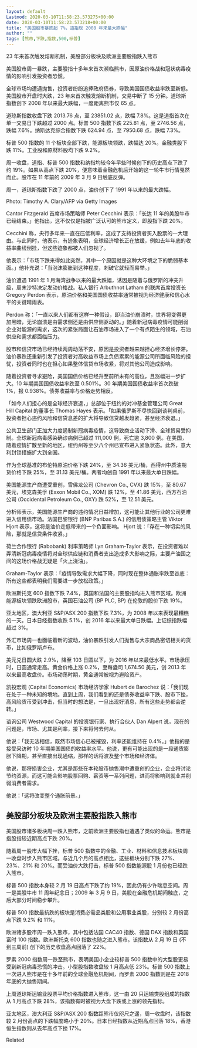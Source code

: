 ```yaml
---
layout: default
Lastmod: 2020-03-10T11:58:23.573275+00:00
date: 2020-03-10T11:58:23.573218+00:00
title: "美国股市暴跌超 7%，道指现 2008 年来最大跌幅"
author: ""
tags: [熊市,下跌,指数,500,标普]
---
```


23 年来首次触发熔断机制，美股部分板块及欧洲主要股指跌入熊市

美国股市周一暴跌，主要股指十多年来首次濒临熊市，因原油价格战和冠状病毒疫情的影响引发投资者恐慌。

全球市场均遭遇抛售，投资者纷纷追捧政府债券，导致美国国债收益率跌至新低。美国股市开盘时大跌，23 年来首次触发熔断机制，交易中断了 15 分钟。道琼斯指数创下 2008 年以来最大跌幅，一度距离熊市仅 65 点。

道琼斯指数收盘下跌 2013.76 点，至 23851.02 点，跌幅 7.8%。这是道指首次在单一交易日下跌超过 2000 点。标普 500 指数下跌 225.81 点，至 2746.56 点，跌幅 7.6%。纳斯达克综合指数下跌 624.94 点，至 7950.68 点，跌幅 7.3%。

标普 500 指数的 11 个板块全部下跌，能源板块领跌，跌幅达 20%。金融类股下跌 11%。工业股和原材料股均下跌 9.2%。

周一收盘，道指、标普 500 指数和纳指均较今年早些时候创下的历史高点下跌了约 19%。如果从高点下跌 20%，便意味着金融危机后开始的这一轮牛市行情戛然而止。股市在 11 年前的 2009 年 3 月 9 日触底反弹。

周一，道琼斯指数下跌了 2000 点，油价创下了 1991 年以来的最大跌幅。

Photo: Timothy A. Clary/AFP via Getty Images

Cantor Fitzgerald 首席市场策略师 Peter Cecchini 表示：「长达 11 年的美股牛市已经结束。」他指出，这不仅仅是指被广泛认可的熊市定义，即股指下跌 20%。

Cecchini 称，央行多年来一直在压低利率，这成了支持投资者买入股票的一大理由。与此同时，他表示，有迹象表明，全球经济增长正在放缓，例如去年年底的收益率曲线倒挂，但这些迹象都被人们忽视了。

他表示：「市场下跌来得如此突然，其中一个原因就是这种大环境之下的脆弱基本面。」他补充说：「当泡沫膨胀到这种程度，刺破它就轻而易举。」

油价遭遇 1991 年 1 月海湾战争以来的最大跌幅，诱因是随着与俄罗斯的冲突升级，周末沙特决定发动价格战。私人银行 Arbuthnot Latham 的联席首席投资长 Gregory Perdon 表示，原油价格和美国国债收益率通常被视为经济健康和信心水平的关键晴雨表。

Perdon 称：「一直以来人们都有这样一种假设，即当油价崩溃时，世界将变得更加黑暗，无论崩溃是由需求侧还是由供应侧驱动的。」随着新冠病毒疫情可能削弱企业对能源的需求，这次的紧张局面让石油市场进入了一个有点陌生的领域，石油供应和需求都面临压力。

股市和信贷市场已经持续两周动荡不安，原因是投资者越来越担心经济增长停滞。油价暴跌还重新引发了投资者对高收益市场上负债累累的能源公司所面临风险的担忧，投资者同时也在担心如果整体信贷市场收紧，将对其他公司造成影响。

随着投资者寻求避险，美国国债价格已经升至前所未有的高位，且涨幅进一步扩大。10 年期美国国债收益率跌至 0.501%。30 年期美国国债收益率首次跌破 1%，报 0.938%。债券收益率与价格走势相反。

「如今人们担心的是全球经济衰退，」总部位于纽约的对冲基金管理公司 Great Hill Capital 的董事长 Thomas Hayes 表示。「如果俄罗斯不尽快回到谈判桌前，投资者担心违约风险和信贷息差的扩大将导致信贷越发趋紧，甚至经济衰退。」

公共卫生部门正加大力度遏制新冠病毒疫情，这导致商业活动下滑、全球贸易受抑制。全球新冠病毒感染确诊病例已超过 111,000 例，死亡逾 3,800 例。在美国，随着疫情扩散至新的地区，纽约州等至少八个州已宣布进入紧急状态。此外，意大利封锁措施扩大到全国。

作为全球基准的布伦特原油价格下跌 24%，至 34.36 美元/桶，西得州中质油期货价格下跌 25%，至 31.13 美元/桶。两者均创自 1991 年以来最大单日跌幅。

美国能源生产商遭受重创，雪佛龙公司 (Chevron Co., CVX) 跌 15%，至 80.67 美元，埃克森美孚 (Exxon Mobil Co., XOM) 跌 12%，至 41.86 美元，西方石油公司 (Occidental Petroleum Co., OXY) 跌 52%，至 12.51 美元。

分析师表示，美国能源生产商的违约情况日益增加，这可能让其他行业的公司更难进入信用债市场。法国巴黎银行 (BNP Paribas S.A.) 的信用债策略主管 Viktor Hjort 表示，这将是油价走低带来的一个负面影响。 Hjort 说：「存在一种切实的风险，那就是信贷条件收紧。」

荷兰合作银行 (Rabobank) 利率策略师 Lyn Graham-Taylor 表示，在投资者难以弄清新冠病毒疫情将对全球供应链和消费者支出造成多大影响之际，主要产油国之间的这场价格战无疑是「火上浇油」。

Graham-Taylor 表示：「疫情导致需求大幅下降，同时现在整体通胀率跌至谷底：所有这些都表明我们需要进一步放松政策。」

欧洲斯托克 600 指数下跌 7.4%，英国和法国的主要股指均进入熊市区域。欧洲能源板块领跌欧洲股市，英国石油公司 (BP PLC, BP) 在伦敦的股价下跌 19%。

亚太地区，澳大利亚 S&P/ASX 200 指数下跌 7.3%，为 2008 年以来表现最糟糕的一天。日本日经指数收跌 5.1%，创 2016 年以来最大单日跌幅。上证综指跌幅超过 3%。

外汇市场周一也面临着新的波动，油价暴跌引发人们抛售与大宗商品密切相关的货币，比如俄罗斯卢布。

美元兑日圆大跌 2.9%，降至 103 日圆以下，为 2016 年以来最低水平。市场承压时，日圆通常走高。黄金价格上涨 0.2%，至每盎司 1,674.50 美元，创 2013 年以来最高收盘价。市场动荡时期，黄金通常被视为避险资产。

凯投宏观 (Capital Economics) 市场经济学家 Hubert de Barochez 说：「我们现在处于一种未知的境地。直到上周，我们看到的还是债券收益率下跌、股市下挫，高风险货币受到冲击，但当时的想法是，一旦出现好消息，所有这些走势都会逆转。」

谘询公司 Westwood Capital 的投资银行家、执行合伙人 Dan Alpert 说，现在的问题是，市场、尤其是利率，接下来将何去何从。

他说：「我无法相信，既然市场信心已被摧毁，利率还能维持在 0.4%。」他指的是接受采访时 10 年期美国国债的收益率水平。他说，更有可能出现的是一段通货膨胀下降期，甚至直接出现通缩，那样的话将波及整个市场和经济体。

他说，那将损害企业，尤其是那些在本轮股市抛售潮中遭重创的企业，企业将讨论节约资源，而这可能会影响股票回购、薪资等一系列问题，进而将影响到就业并削弱消费者需求。

他说：「这将改变整个通胀前景。」

美股部分板块及欧洲主要股指跌入熊市
-----------------

美国股市诸多板块周一跌入熊市，之前欧洲主要股指也遭遇了类似的命运。熊市是指股指较近期高点下跌 20%。

随着周一股市大幅下挫，标普 500 指数中的金融、工业、材料和信息技术板块周一收盘时步入熊市区域。与近几个月的高点相比，这些板块分别下跌 27%、23%、21% 和 20%。而受油价大跌打击，标普 500 指数能源股 1 月份也已经跌入熊市。

标普 500 指数本身较 2 月 19 日高点下跌了约 19%，因此仍有少许喘息空间。周一是美股牛市 11 周年纪念日；2009 年 3 月 9 日，美股在金融危机期间触底，之后大部分时间稳步攀升。

标普 500 指数最抗跌的板块是消费必需品类股和公用事业类股，分别较 2 月份高点下跌 9.2% 和 11%。

欧洲诸多股市周一跌入熊市，其中包括法国 CAC40 指数、德国 DAX 指数和英国富时 100 指数。欧洲斯托克 600 指数也随之进入熊市。该指数从 2 月 19 日 (不到三周前) 创下的历史收盘高点回落了 22%。

罗素 2000 指数周一跌至熊市，表明美国小企业较标普 500 指数中的大型股更易受到新冠病毒恐慌的冲击。小型股指数收盘较 1 月高点低 23%。标普 500 指数上一次进入熊市是在十多年前的全球金融危机期间，而罗素 2000 指数则是在 2018 年底的大抛售期间。

上周道琼斯运输业股票平均价格指数进入熊市，这一由 20 只运输类股组成的指数从 1 月高点下跌 28%，该指数有时被视为大盘下跌或上涨的领先指标。

亚太地区，澳大利亚 S&P/ASX 200 指数距熊市仅咫尺之遥，周一收盘时，该指数较 2 月份高点的下跌幅度略小于 20%。日本日经指数从近期高点回落 18%，香港恒生指数则从去年高点下挫 17%。

Related

